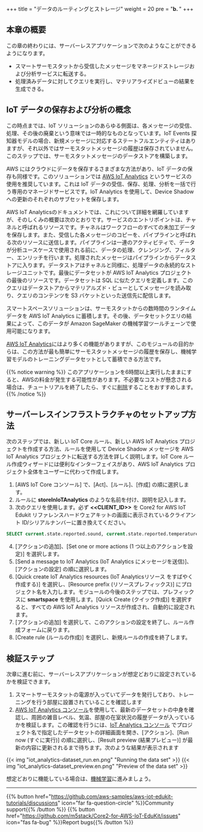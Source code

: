 +++
title = "データのルーティングとストレージ"
weight = 20
pre = "<b>b. </b>"
+++

## 本章の概要
この章の終わりには、サーバーレスアプリケーションで次のようなことができるようになります。

* スマートサーモスタットから受信したメッセージをマネージドストレージおよび分析サービスに転送する。
* 処理済みデータに対してクエリを実行し、マテリアライズドビューの結果を生成できる。

## IoT データの保存および分析の概念
この時点までは、IoT ソリューションのあらゆる側面は、各メッセージの受信、処理、その後の廃棄という意味では一時的なものとなっています。IoT Events 探知器モデルの場合、新規メッセージに対応するステートフルエンティティはありますが、それ以外ではサーモスタットメッセージの履歴は保存されていません。このステップでは、サーモスタットメッセージのデータストアを構築します。

AWS にはクラウドにデータを保存するさまざまな方法があり、IoT データの保存も同様です。このソリューションでは [AWS IoT Analytics](https://aws.amazon.com/iot-analytics/) というサービスの使用を推奨しています。これは IoT データの受信、保存、処理、分析を一括で行う専用のマネージドサービスです。IoT Analytics を使用して、Device Shadow への更新のそれぞれのサブセットを保存します。

AWS IoT Analyticsのドキュメントでは、これについて詳細を網羅していますが、そのしくみの概要は次のとおりです。サービスのエントリポイントは、チャネルと呼ばれるリソースです。チャネルはワークフローのすべての未加工データを保存します。また、受信した各メッセージのコピーを、パイプラインと呼ばれる次のリソースに送信します。パイプラインは一連のアクティビティで、データが分析ユースケースで使用される前に、データの処理、クレンジング、フィルター、エンリッチを行います。処理されたメッセージはパイプラインからデータストアに入ります。データストアはチャネルと同様に、処理データの永続的なストレージユニットです。最後にデータセットが AWS IoT Analytics プロジェクトの最後のリソースです。データセットは SQL に似たクエリを定義します。このクエリはデータストアからマテリアルズド・ビューとしてメッセージを読み取り、クエリのコンテンツを S3 バケットといった送信先に配信します。

スマートスペースソリューションは、サーモスタットからの数時間のランタイムデータを AWS IoT Analytics に蓄積します。その後、データセットクエリの結果によって、このデータが Amazon SageMaker の機械学習ツールチェーンで使用可能になります。

[AWS IoT Analytics](https://docs.aws.amazon.com/iotanalytics/latest/userguide/welcome.html)にはより多くの機能がありますが、このモジュールの目的からは、この方法が最も簡単にサーモスタットメッセージの履歴を保存し、機械学習モデルのトレーニングデータセットとして蓄積できる方法です。

{{% notice warning %}}
このアプリケーションを6時間以上実行したままにすると、AWSの料金が発生する可能性があります。不必要なコストが懸念される場合は、チュートリアルを終了したら、すぐに[削除](/jp/smart-spaces/conclusion.html#heading-1)することをおすすめします。
{{% /notice %}}

## サーバーレスインフラストラクチャのセットアップ方法
次のステップでは、新しい IoT Core ルール、新しい AWS IoT Analytics プロジェクトを作成する方法、ルールを使用して Device Shadow メッセージを AWS IoT Analytics プロジェクトに転送する方法を詳しく説明します。IoT Core ルール作成ウィザードには便利なインターフェイスがあり、AWS IoT Analytics プロジェクト全体をユーザーに代わって作成します。

1. [AWS IoT Core コンソール] で、[Act]、[ルール]、[作成] の順に選択します。
2. ルールに **storeInIoTAnalytics** のような名前を付け、説明を記入します。
3. 次のクエリを使用します。必ず **<<CLIENT_ID>>** を Core2 for AWS IoT Edukit リファレンスハードウェアキットの画面に表示されているクライアント ID/シリアルナンバーに置き換えてください。

```SQL
SELECT current.state.reported.sound, current.state.reported.temperature, current.state.reported.hvacStatus, current.state.reported.roomOccupancy, timestamp FROM '$aws/things/<<CLIENT_ID>>/shadow/update/documents'
```

4. [アクションの追加]、[Set one or more actions (1 つ以上のアクションを設定)] を選択します。
5. [Send a message to IoT Analytics (IoT Analytics にメッセージを送信)]、[アクションの設定] の順に選択します。
6. [Quick create IoT Analytics resources (IoT Analyticsリソース をすばやく作成する)] を選択し、[Resource prefix (リソースプレフィックス)] にプロジェクト名を入力します。モジュールの今後のステップでは、プレフィックスに **smartspace** を使用します。[Quick Create (クイック作成)] を選択すると、すべての AWS IoT Analytics リソースが作成され、自動的に設定されます。
7. [アクションの追加] を選択して、このアクションの設定を終了し、ルール作成フォームに戻ります。
8. [Create rule (ルールの作成)] を選択し、新規ルールの作成を終了します。

## 検証ステップ
次章に進む前に、サーバーレスアプリケーションが想定どおりに設定されているかを検証できます。

1. スマートサーモスタットの電源が入っていてデータを発行しており、トレーニングを行う部屋に設置されていることを確認します
1. [AWS IoT Analytics コンソール](https://us-west-2.console.aws.amazon.com/iotanalytics/home?region=us-west-2#/datasets)を使用して、最新のデータセットの中身を確認し、周囲の雑音レベル、気温、部屋の在室状況の履歴データが入っているかを検証します。この確認を行うには、[IoT Analytics コンソール](https://us-west-2.console.aws.amazon.com/iotanalytics/home?region=us-west-2#/datasets) でプロジェクト名で指定したデータセットの詳細画面を開き、[アクション]、[Run now (すぐに実行)] の順に選択し、[Result preview (結果プレビュー)] が最新の内容に更新されるまで待ちます。次のような結果が表示されます

{{< img "iot_analytics-dataset_run.en.png" "Running the data set" >}}
{{< img "iot_analytics-dataset_preview.en.png" "Preview of the data set" >}}

想定どおりに機能している場合は、[機械学習](/jp/smart-spaces/machine-learning.html)に進みましょう。

---
{{% button href="https://github.com/aws-samples/aws-iot-edukit-tutorials/discussions" icon="far fa-question-circle" %}}Community support{{% /button %}} {{% button href="https://github.com/m5stack/Core2-for-AWS-IoT-EduKit/issues" icon="fas fa-bug" %}}Report bugs{{% /button %}}
